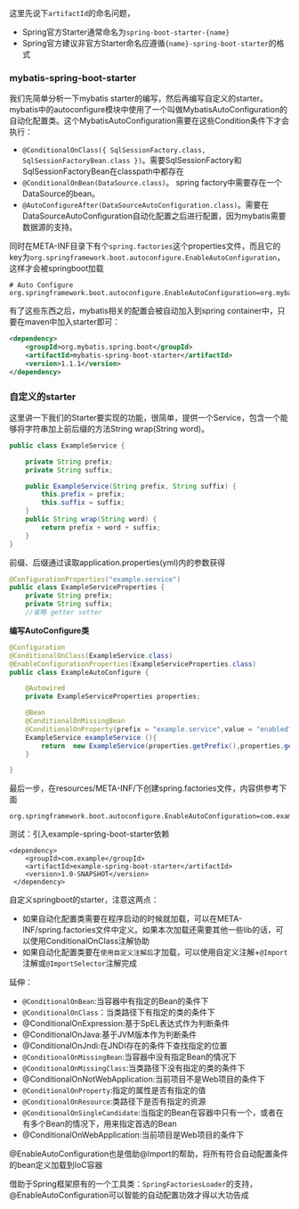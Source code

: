 
这里先说下`artifactId`的命名问题，
- Spring官方Starter通常命名为`spring-boot-starter-{name}`
- Spring官方建议非官方Starter命名应遵循`{name}-spring-boot-starter`的格式

### mybatis-spring-boot-starter
我们先简单分析一下mybatis starter的编写，然后再编写自定义的starter。
mybatis中的autoconfigure模块中使用了一个叫做MybatisAutoConfiguration的自动化配置类。这个MybatisAutoConfiguration需要在这些Condition条件下才会执行：
- `@ConditionalOnClass({ SqlSessionFactory.class, SqlSessionFactoryBean.class })`。需要SqlSessionFactory和SqlSessionFactoryBean在classpath中都存在
- `@ConditionalOnBean(DataSource.class)`。 spring factory中需要存在一个DataSource的bean。
- `@AutoConfigureAfter(DataSourceAutoConfiguration.class)`。需要在DataSourceAutoConfiguration自动化配置之后进行配置，因为mybatis需要数据源的支持。

同时在META-INF目录下有个`spring.factories`这个properties文件，而且它的key为`org.springframework.boot.autoconfigure.EnableAutoConfiguration`，这样才会被springboot加载
```
# Auto Configure
org.springframework.boot.autoconfigure.EnableAutoConfiguration=org.mybatis.spring.boot.autoconfigure.MybatisAutoConfiguration
```
有了这些东西之后，mybatis相关的配置会被自动加入到spring container中，只要在maven中加入starter即可：
```xml
<dependency>
    <groupId>org.mybatis.spring.boot</groupId>
    <artifactId>mybatis-spring-boot-starter</artifactId>
    <version>1.1.1</version>
</dependency>
```

### 自定义的starter

这里讲一下我们的Starter要实现的功能，很简单，提供一个Service，包含一个能够将字符串加上前后缀的方法String wrap(String word)。
```java
public class ExampleService {

    private String prefix;
    private String suffix;

    public ExampleService(String prefix, String suffix) {
        this.prefix = prefix;
        this.suffix = suffix;
    }
    public String wrap(String word) {
        return prefix + word + suffix;
    }
}
```
前缀、后缀通过读取application.properties(yml)内的参数获得
```java
@ConfigurationProperties("example.service")
public class ExampleServiceProperties {
    private String prefix;
    private String suffix;
    //省略 getter setter
```
**编写AutoConfigure类**

```java
@Configuration
@ConditionalOnClass(ExampleService.class)
@EnableConfigurationProperties(ExampleServiceProperties.class)
public class ExampleAutoConfigure {

    @Autowired
    private ExampleServiceProperties properties;

    @Bean
    @ConditionalOnMissingBean
    @ConditionalOnProperty(prefix = "example.service",value = "enabled",havingValue = "true")
    ExampleService exampleService (){
        return  new ExampleService(properties.getPrefix(),properties.getSuffix());
    }

}
```
最后一步，在resources/META-INF/下创建spring.factories文件，内容供参考下面
```
org.springframework.boot.autoconfigure.EnableAutoConfiguration=com.example.autocinfigure.ExampleAutoConfigure
```

测试：引入example-spring-boot-starter依赖
```
<dependency>
    <groupId>com.example</groupId>
    <artifactId>example-spring-boot-starter</artifactId>
    <version>1.0-SNAPSHOT</version>
 </dependency>
```


自定义springboot的starter，注意这两点：
- 如果自动化配置类需要在程序启动的时候就加载，可以在META-INF/spring.factories文件中定义。如果本次加载还需要其他一些lib的话，可以使用ConditionalOnClass注解协助
- 如果自动化配置类要在`使用自定义注解后`才加载，可以使用自定义注解+`@Import`注解或`@ImportSelector`注解完成

延伸：
- `@ConditionalOnBean`:当容器中有指定的Bean的条件下
- `@ConditionalOnClass`：当类路径下有指定的类的条件下
- @ConditionalOnExpression:基于SpEL表达式作为判断条件
- @ConditionalOnJava:基于JVM版本作为判断条件
- @ConditionalOnJndi:在JNDI存在的条件下查找指定的位置
- `@ConditionalOnMissingBean`:当容器中没有指定Bean的情况下
- `@ConditionalOnMissingClass`:当类路径下没有指定的类的条件下
- @ConditionalOnNotWebApplication:当前项目不是Web项目的条件下
- `@ConditionalOnProperty`:指定的属性是否有指定的值
- `@ConditionalOnResource`:类路径下是否有指定的资源
- `@ConditionalOnSingleCandidate`:当指定的Bean在容器中只有一个，或者在有多个Bean的情况下，用来指定首选的Bean
- @ConditionalOnWebApplication:当前项目是Web项目的条件下

@EnableAutoConfiguration也是借助@Import的帮助，将所有符合自动配置条件的bean定义加载到IoC容器

借助于Spring框架原有的一个工具类：`SpringFactoriesLoader`的支持，@EnableAutoConfiguration可以智能的自动配置功效才得以大功告成
